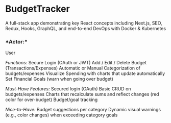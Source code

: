 # BudgetTracker
A full-stack app demonstrating key React concepts including Next.js, SEO, Redux, Hooks, GraphQL, and end-to-end DevOps with Docker &amp; Kubernetes

<h3>*Actor:*</h3> User

*Functions:*
Secure Login (OAuth or JWT)
Add / Edit / Delete Budget (Transactions/Expenses)
Automatic or Manual Categorization of budgets/expenses
Visualize Spending with charts that update automatically
Set Financial Goals (warn when going over budget)

*Must-Have Features:*
Secured login (OAuth)
Basic CRUD on budgets/expenses
Charts that recalculate sums and reflect changes (red color for over-budget)
Budget/goal tracking

*Nice-to-Have:*
Budget suggestions per category
Dynamic visual warnings (e.g., color changes) when exceeding category goals

